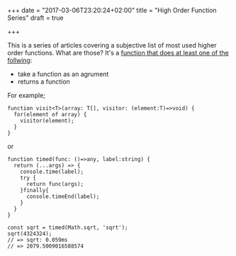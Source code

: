 +++
date = "2017-03-06T23:20:24+02:00"
title = "High Order Function Series"
draft = true

+++

This is a series of articles covering a subjective list of most used higher order functions.
What are those? It's a [function that does at least one of the follwing](https://en.wikipedia.org/wiki/Higher-order_function):
* take a function as an agrument
* returns a function

For example;
```
function visit<T>(array: T[], visitor: (element:T)=>void) {
  for(element of array) {
    visitor(element);
  }
}
```
or
```
function timed(func: ()=>any, label:string) {
  return (...args) => {
    console.time(label);
    try {
      return func(args);
    }finally{
      console.timeEnd(label);
    }
  }
}

const sqrt = timed(Math.sqrt, 'sqrt');
sqrt(4324324);
// => sqrt: 0.059ms
// => 2079.5009016588574
```

